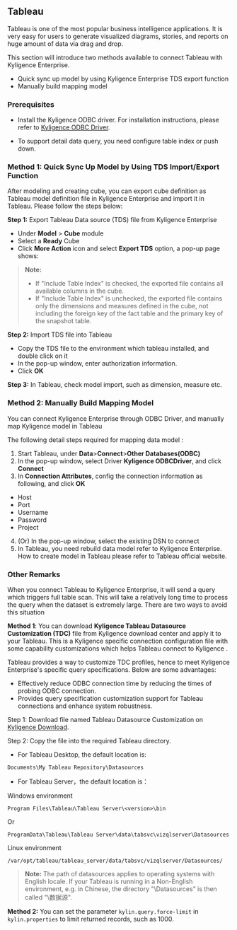 ## Tableau

Tableau is one of the most popular business intelligence applications. It is very easy for users to generate visualized diagrams, stories, and reports on huge amount of data via drag and drop.

This section will introduce two methods available to connect Tableau with Kyligence Enterprise.

- Quick sync up model by using Kyligence Enterprise TDS export function
- Manually build mapping model 

### Prerequisites

- Install the Kyligence ODBC driver. For installation instructions, please refer to [Kyligence ODBC Driver](../../driver/odbc/README.md).

- To support detail data query, you need configure table index or push down.


### Method 1: Quick Sync Up Model by Using TDS Import/Export Function

After modeling and creating cube, you can export cube definition as Tableau model definition file in Kyligence Enterprise and import it in Tableau. Please follow the steps below:

**Step 1:** Export Tableau Data source (TDS) file from Kyligence Enterprise

- Under **Model** > **Cube** module
- Select a **Ready** Cube
- Click **More Action** icon and select **Export TDS** option, a pop-up page shows:

> **Note:**
>
> - If "Include Table Index" is checked, the exported file contains all available columns in the cube.
> - If "Include Table Index" is unchecked, the exported file contains only the dimensions and measures defined in the cube, not including the foreign key of the fact table and the primary key of the snapshot table.

**Step 2:** Import TDS file into Tableau

- Copy the TDS file to the environment which tableau installed, and double click on it
- In the pop-up window, enter authorization information.
- Click **OK** 

**Step 3:** In Tableau, check model import, such as dimension, measure etc.


### Method 2: Manually Build Mapping Model

You can connect Kyligence Enterprise through ODBC Driver, and manually map Kyligence model in Tableau

The following detail steps required for mapping data model :

1. Start Tableau, under **Data**>**Connect**>**Other Databases(ODBC)**
2. In the pop-up window, select Driver **Kyligence ODBCDriver**, and click **Connect**
3. In **Connection Attributes**, config the connection information as following, and click **OK** 
- Host
- Port
- Username
- Password
- Project
4. (Or) In the pop-up window, select the existing DSN to connect
5. In Tableau, you need rebuild data model refer to Kyligence Enterprise. How to create model in Tableau please refer to Tableau official website.

### Other Remarks

When you connect Tableau to Kyligence Enterprise, it will send a query which triggers full table scan. This will take a relatively long time to process the query when the dataset is extremely large. There are two ways to avoid this situation

**Method 1**: You can download **Kyligence Tableau Datasource Customization (TDC)** file from Kyligence download center and apply it to your Tableau. This is a Kyligence specific connection configuration file with some capability customizations   which helps Tableau connect to Kyligence . 

Tableau provides a way to customize TDC profiles, hence to meet Kyligence Enterprise's specific query specifications. Below are some advantages:

- Effectively reduce ODBC connection time by reducing the times of probing ODBC connection.
- Provides query specification customization support for Tableau connections and enhance system robustness.


Step 1: Download file named Tableau Datasource Customization on [Kyligence Download](http://download.kyligence.io/#/addons).

Step 2: Copy the file into the required Tableau directory. 

- For Tableau Desktop, the default location is:

`Documents\My Tableau Repository\Datasources`

- For Tableau Server，the default location is： 

Windows environment

`Program Files\Tableau\Tableau Server\<version>\bin`

Or

`ProgramData\Tableau\Tableau Server\data\tabsvc\vizqlserver\Datasources`

Linux environment

`/var/opt/tableau/tableau_server/data/tabsvc/vizqlserver/Datasources/`

> **Note:** The path of datasources applies to operating systems with English locale. If your Tableau is running in a Non-English environment, e.g. in Chinese, the directory "\Datasources" is then called "\数据源".

**Method 2:** You can set the parameter `kylin.query.force-limit` in `kylin.properties` to limit returned records, such as 1000.